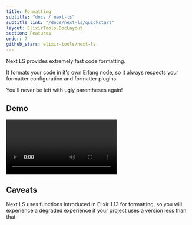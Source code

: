 ```yaml
---
title: Formatting
subtitle: "docs / next-ls"
subtitle_link: "/docs/next-ls/quickstart"
layout: ElixirTools.DocLayout
section: Features
order: 7
github_stars: elixir-tools/next-ls
---
```


Next LS provides extremely fast code formatting.

It formats your code in it's own Erlang node, so it always respects your formatter configuration and formatter plugins.

You'll never be left with ugly parentheses again!

## Demo

<video src="https://f005.backblazeb2.com/file/elixir-tools/next-ls-code-formatting.mp4" controls></video>

## Caveats

Next LS uses functions introduced in Elixir 1.13 for formatting, so you will experience a degraded experience if your project uses a version less than that.

